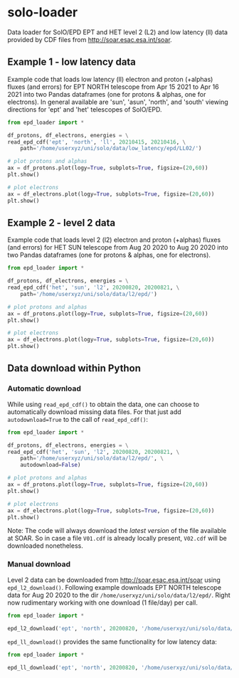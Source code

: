 # solo-loader

Data loader for SolO/EPD EPT and HET level 2 (L2) and low latency (ll) data provided by CDF files from <http://soar.esac.esa.int/soar>.

## Example 1 - low latency data

Example code that loads low latency (ll) electron and proton (+alphas) fluxes
(and errors) for EPT NORTH telescope from Apr 15 2021 to Apr 16 2021 into
two Pandas dataframes (one for protons & alphas, one for electrons). In general
available are 'sun', 'asun', 'north', and 'south' viewing directions for 'ept'
and 'het' telescopes of SolO/EPD.

```python
from epd_loader import *

df_protons, df_electrons, energies = \
read_epd_cdf('ept', 'north', 'll', 20210415, 20210416, \
    path='/home/userxyz/uni/solo/data/low_latency/epd/LL02/')

# plot protons and alphas
ax = df_protons.plot(logy=True, subplots=True, figsize=(20,60))
plt.show()

# plot electrons
ax = df_electrons.plot(logy=True, subplots=True, figsize=(20,60))
plt.show()
```

## Example 2 - level 2 data

Example code that loads level 2 (l2) electron and proton (+alphas) fluxes
(and errors) for HET SUN telescope from Aug 20 2020 to Aug 20 2020 into
two Pandas dataframes (one for protons & alphas, one for electrons).

```python
from epd_loader import *

df_protons, df_electrons, energies = \
read_epd_cdf('het', 'sun', 'l2', 20200820, 20200821, \
    path='/home/userxyz/uni/solo/data/l2/epd/')

# plot protons and alphas
ax = df_protons.plot(logy=True, subplots=True, figsize=(20,60))
plt.show()

# plot electrons
ax = df_electrons.plot(logy=True, subplots=True, figsize=(20,60))
plt.show()
```

## Data download within Python

### Automatic download

While using `read_epd_cdf()` to obtain the data, one can choose to automatically download missing data files. For that just add `autodownload=True` to the call of `read_epd_cdf()`:

```python
from epd_loader import *

df_protons, df_electrons, energies = \
read_epd_cdf('het', 'sun', 'l2', 20200820, 20200821, \
    path='/home/userxyz/uni/solo/data/l2/epd/', \
    autodownload=False)

# plot protons and alphas
ax = df_protons.plot(logy=True, subplots=True, figsize=(20,60))
plt.show()

# plot electrons
ax = df_electrons.plot(logy=True, subplots=True, figsize=(20,60))
plt.show()
```

Note: The code will always download the *latest version* of the file available at SOAR. So in case a file `V01.cdf` is already locally present, `V02.cdf` will be downloaded nonetheless.
### Manual download

Level 2 data can be downloaded from <http://soar.esac.esa.int/soar> using `epd_l2_download()`. Following example downloads EPT NORTH telescope data for
Aug 20 2020 to the dir `/home/userxyz/uni/solo/data/l2/epd/`. Right now rudimentary working with one download (1 file/day) per call.

```python
from epd_loader import *

epd_l2_download('ept', 'north', 20200820, '/home/userxyz/uni/solo/data/l2/epd/')
```

`epd_ll_download()` provides the same functionality for low latency data:

```python
from epd_loader import *

epd_ll_download('ept', 'north', 20200820, '/home/userxyz/uni/solo/data/ll/epd/')
```
